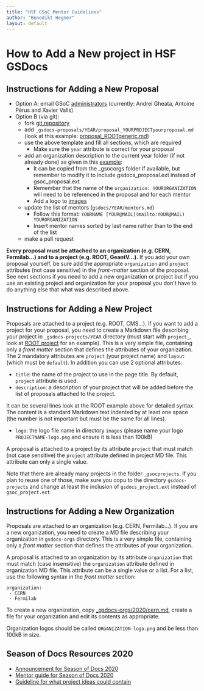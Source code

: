 ```yaml
---
title: "HSF GSoC Mentor Guidelines"
author: "Benedikt Hegner"
layout: default
---
```


# How to Add a New project in HSF GSDocs

## Instructions for Adding a New Proposal

 * Option A: email GSoC [administrators](mailto:hsf-gsdocs-admin@googlegroups.com) (currently: Andrei Gheata, Antoine Pérus and Xavier Valls)
 * Option B (via git): 
   * fork [git repository](https://github.com/HEP-SF/hep-sf.github.io) 
   * add `_gsdocs-proposals/YEAR/proposal_YOURPROJECTyourproposal.md` (look at this example: [proposal_ROOTgeneric.md](https://raw.githubusercontent.com/HSF/hsf.github.io/master/_gsdocs-proposals/2020/proposal_ROOTgeneric.md))
   * use the above template and fill all sections, which are required
      * Make sure the `year` attribute is correct for your proposal
   * add an organization description to the current year folder (if not already done) as given in this [example](https://raw.githubusercontent.com/HSF/hsf.github.io/master/_gsdocs-orgs/2020/cern.md):
      * It can be copied from the _gsocorgs folder if available, but remember to modify it to include gsdocs_proposal.ext instead of gsoc_proposal.ext 
      * Remember that the name of the `organization: YOURORGANIZATION` will need to be referenced in the proposal and for each mentor
      * Add a logo to [images](https://github.com/HSF/hsf.github.io/tree/master/images)
   * update the list of mentors (`gsdocs/YEAR/mentors.md`)
      * Follow this format: `YOURNAME [YOUR@MAIL](mailto:YOUR@MAIL) YOURORGANIZATION`
      * Insert mentor names sorted by last name rather than to the end of the list
   * make a pull request

**Every proposal must be attached to an organization (e.g. CERN, Fermilab...) and to a project (e.g. ROOT, GeantV...).** If you add your own proposal yourself, be sure add the appropriate `organization` and `project` attributes (not case sensitive) in the *front-matter* section of the proposal. See next sections if you need to add a new organization or project but if you use an existing project and organization for your proposal you don't have to do anything else that what was described above.
   
## Instructions for Adding a New Project

Proposals are attached to a project (e.g. ROOT, CMS...). If you want to add a project for your proposal, you need to create 
a Markdown file describing your project in `_gsdocs-projects/YEAR` directory (must start with `project_`,
look at [ROOT project](https://raw.githubusercontent.com/HSF/hsf.github.io/master/_gsdocs-projects/2020/project_ROOT.md) for an example).
This is a very simple file, containing only a *front matter* section that defines the attributes of
your organization. The 2 mandatory attributes are `project` (your project name) and `layout` (which must be `default`).
In addition you can use 2 optional attributes:

* `title`: the name of the project to use in the page title. By default, `project` attribute is used.
* `description`: a description of your project that will be added before the list of proposals attached to the project.

It can be several lines look at the ROOT example above for detailed syntax. The content is a standard Markdown text indented by at least one space (the number is not important but must be the same for all lines).

* `logo`: the logo file name in directory `images` (please name your logo `PROJECTNAME-logo.png` and ensure it is less than 100kB)

A proposal is attached to a project by its attribute `project` that must match (not case sensitive) the `project`
attribute defined in project MD file. This attribute can only a single value.

Note that there are already many projects in the folder `_gsocprojects`. If you plan to reuse one of those, make sure you copu to the directory `gsdocs-projects` and change at least the inclusion of `gsdocs_project.ext` instead of `gsoc_project.ext`

## Instructions for Adding a New Organization

Proposals are attached to an organization (e.g. CERN, Fermilab...). If you are a new organization, you need to create 
a MD file describing your organization in `gsdocs-orgs` directory. This is a very simple file, containing only a
*front matter* section that defines the attributes of your organization.

A proposal is attached to an organization by its attribute `organization` that must match (case insensitive) the
`organization` attribute defined in organization MD file. This attribute can be a single value or a list. For a
list, use the following syntax in the *front matter* section:

```
organization:
 - CERN
 - Fermilab
```

To create a new organization, copy
[_gsdocs-orgs/2020/cern.md](2020/cern.md), create a file for your organization and edit its contents as appropriate.

Organization logos should be called `ORGANIZATION-logo.png` and be less than 100kB in size.

## Season of Docs Resources 2020

 * [Announcement for Season of Docs 2020](https://groups.google.com/forum/#!topic/season-of-docs-announce/x04Gl7D4dm8)
 * [Mentor guide for Season of Docs 2020](https://developers.google.com/season-of-docs/docs/mentor-guide)
 * [Guideline for what project ideas could contain](https://developers.google.com/season-of-docs/docs/project-ideas)
 
